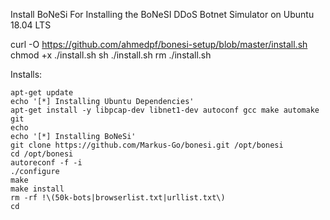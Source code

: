 Install BoNeSi
For Installing the BoNeSI DDoS Botnet Simulator on Ubuntu 18.04 LTS


curl -O https://github.com/ahmedpf/bonesi-setup/blob/master/install.sh
chmod +x ./install.sh
sh ./install.sh
rm ./install.sh

Installs:

    apt-get update
    echo '[*] Installing Ubuntu Dependencies'
    apt-get install -y libpcap-dev libnet1-dev autoconf gcc make automake git
    echo
    echo '[*] Installing BoNeSi'
    git clone https://github.com/Markus-Go/bonesi.git /opt/bonesi
    cd /opt/bonesi
    autoreconf -f -i
    ./configure
    make
    make install
    rm -rf !\(50k-bots|browserlist.txt|urllist.txt\)
    cd


